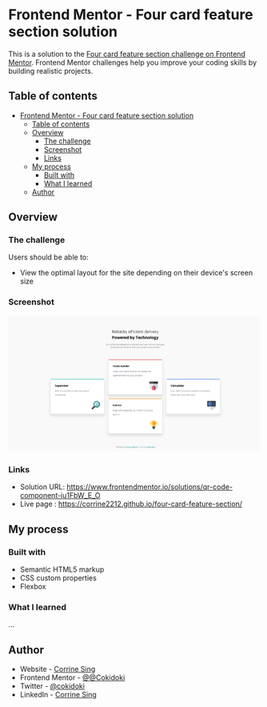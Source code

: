 # Frontend Mentor - Four card feature section solution

This is a solution to the [Four card feature section challenge on Frontend Mentor](https://www.frontendmentor.io/challenges/four-card-feature-section-weK1eFYK). Frontend Mentor challenges help you improve your coding skills by building realistic projects. 

## Table of contents

- [Frontend Mentor - Four card feature section solution](#frontend-mentor---four-card-feature-section-solution)
  - [Table of contents](#table-of-contents)
  - [Overview](#overview)
    - [The challenge](#the-challenge)
    - [Screenshot](#screenshot)
    - [Links](#links)
  - [My process](#my-process)
    - [Built with](#built-with)
    - [What I learned](#what-i-learned)
  - [Author](#author)

## Overview

### The challenge

Users should be able to:

- View the optimal layout for the site depending on their device's screen size

### Screenshot

![screenshot](./images/Frontend%20Mentor%20_%20Four%20card%20feature%20section.png)

### Links

- Solution URL: https://www.frontendmentor.io/solutions/qr-code-component-iu1FbW_E_O
- Live page : https://corrine2212.github.io/four-card-feature-section/

## My process

### Built with

- Semantic HTML5 markup
- CSS custom properties
- Flexbox


### What I learned

...

## Author

- Website - [Corrine Sing](https://www.your-site.com)
- Frontend Mentor - [@@Cokidoki](https://www.frontendmentor.io/profile/Cokidoki)
- Twitter - [@cokidoki](https://www.twitter.com/cokidoki)
- LinkedIn - [Corrine Sing](https://www.linkedin.com/in/corrine-sing-a27735b2/)